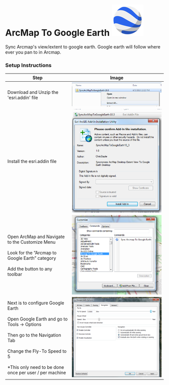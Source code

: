 # ArcMap To Google Earth ![alt tag](Images/google_earth_icon.png)




Sync Arcmap's view/extent to google earth. Google earth will follow where ever you pan to in Arcmap.

### Setup Instructions

| Step | Image |
| ---- | ----- |
| Download and Unzip the 'esri.addin' file | ![alt tag](Images/unzip.png)
| Install the esri.addin file | ![alt tag](Images/install.png)
| Open ArcMap and Navigate to the Customize Menu <br/><br/>Look for the “Arcmap to Google Earth” category<br/><br/>Add the button to any toolbar | ![alt tag](Images/open_in_arc.png)|
| Next is to configure Google Earth<br/><br/>Open Google Earth and go to Tools -> Options<br/><br/>Then go to the Navigation Tab<br/><br/>Change the Fly-To Speed to 5<br/><br/>*This only need to be done once per user / per machine | ![alt tag](Images/google_earth_config.png)
